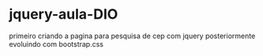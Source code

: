 # jquery-aula-DIO
primeiro criando a pagina para pesquisa de cep com jquery
posteriormente evoluindo com bootstrap.css
